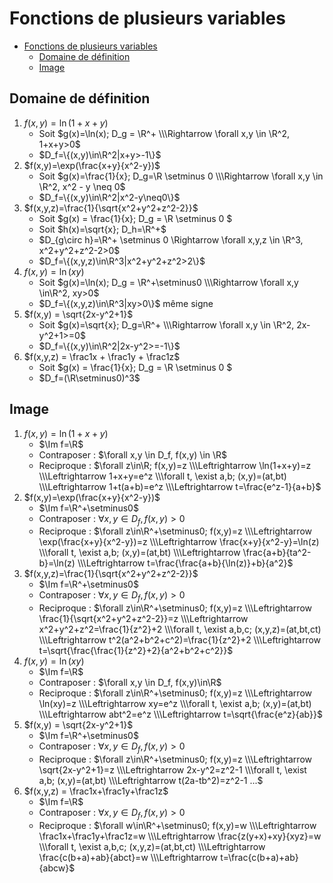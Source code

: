 # Fonctions de plusieurs variables

- [Fonctions de plusieurs variables](#fonctions-de-plusieurs-variables)
  - [Domaine de définition](#domaine-de-définition)
  - [Image](#image)

## Domaine de définition

1. $f(x,y)=\ln(1+x+y)$
   - Soit $g(x)=\ln(x); D_g = \R^+ \\\Rightarrow \forall x,y \in \R^2, 1+x+y>0$
   - $D_f=\{(x,y)\in\R^2|x+y>-1\}$
1. $f(x,y)=\exp(\frac{x+y}{x^2-y})$
   - Soit $g(x)=\frac{1}{x}; D_g=\R \setminus 0 \\\Rightarrow \forall x,y \in \R^2, x^2 - y \neq 0$
   - $D_f=\{(x,y)\in\R^2|x^2-y\neq0\}$
1. $f(x,y,z)=\frac{1}{\sqrt{x^2+y^2+z^2-2}}$
   - Soit $g(x) = \frac{1}{x}; D_g = \R \setminus 0 $
   - Soit $h(x)=\sqrt{x}; D_h=\R^+$
   - $D_{g\circ h}=\R^+ \setminus 0 \Rightarrow \forall x,y,z \in \R^3, x^2+y^2+z^2-2>0$
   - $D_f=\{(x,y,z)\in\R^3|x^2+y^2+z^2>2\}$
1. $f(x,y) = \ln(xy)$
   - Soit $g(x)=\ln(x); D_g = \R^+\setminus0 \\\Rightarrow \forall x,y \in\R^2, xy>0$
   - $D_f=\{(x,y,z)\in\R^3|xy>0\}$ même signe
1. $f(x,y) = \sqrt{2x-y^2+1}$
   - Soit $g(x)=\sqrt{x}; D_g=\R^+ \\\Rightarrow \forall x,y \in \R^2, 2x-y^2+1>=0$
   - $D_f=\{(x,y)\in\R^2|2x-y^2>=-1\}$
1. $f(x,y,z) = \frac1x + \frac1y + \frac1z$
   - Soit $g(x) = \frac{1}{x}; D_g = \R \setminus 0 $
   - $D_f=(\R\setminus0)^3$

## Image

1. $f(x,y)=\ln(1+x+y)$
   - $\Im f=\R$
   - Contraposer : $\forall x,y \in D_f, f(x,y) \in \R$
   - Reciproque : $\forall z\in\R; f(x,y)=z \\\Leftrightarrow \ln(1+x+y)=z \\\Leftrightarrow 1+x+y=e^z \\\forall t, \exist a,b; (x,y)=(at,bt) \\\Leftrightarrow 1+t(a+b)=e^z \\\Leftrightarrow t=\frac{e^z-1}{a+b}$
1. $f(x,y)=\exp(\frac{x+y}{x^2-y})$
   - $\Im f=\R^+\setminus0$
   - Contraposer : $\forall x,y \in D_f, f(x,y)>0$
   - Reciproque : $\forall z\in\R^+\setminus0; f(x,y)=z \\\Leftrightarrow \exp(\frac{x+y}{x^2-y})=z \\\Leftrightarrow \frac{x+y}{x^2-y}=\ln(z) \\\forall t, \exist a,b; (x,y)=(at,bt) \\\Leftrightarrow \frac{a+b}{ta^2-b}=\ln(z) \\\Leftrightarrow t=\frac{\frac{a+b}{\ln(z)}+b}{a^2}$
1. $f(x,y,z)=\frac{1}{\sqrt{x^2+y^2+z^2-2}}$
   - $\Im f=\R^+\setminus0$
   - Contraposer : $\forall x,y \in D_f, f(x,y)>0$
   - Reciproque : $\forall z\in\R^+\setminus0; f(x,y)=z \\\Leftrightarrow \frac{1}{\sqrt{x^2+y^2+z^2-2}}=z \\\Leftrightarrow x^2+y^2+z^2=\frac{1}{z^2}+2 \\\forall t, \exist a,b,c; (x,y,z)=(at,bt,ct) \\\Leftrightarrow t^2(a^2+b^2+c^2)=\frac{1}{z^2}+2 \\\Leftrightarrow t=\sqrt{\frac{\frac{1}{z^2}+2}{a^2+b^2+c^2}}$
1. $f(x,y) = \ln(xy)$
   - $\Im f=\R$
   - Contraposer : $\forall x,y \in D_f, f(x,y)\in\R$
   - Reciproque : $\forall z\in\R^+\setminus0; f(x,y)=z \\\Leftrightarrow \ln(xy)=z \\\Leftrightarrow xy=e^z \\\forall t, \exist a,b; (x,y)=(at,bt) \\\Leftrightarrow abt^2=e^z \\\Leftrightarrow t=\sqrt{\frac{e^z}{ab}}$
1. $f(x,y) = \sqrt{2x-y^2+1}$
   - $\Im f=\R^+\setminus0$
   - Contraposer : $\forall x,y \in D_f, f(x,y)>0$
   - Reciproque : $\forall z\in\R^+\setminus0; f(x,y)=z \\\Leftrightarrow \sqrt{2x-y^2+1}=z \\\Leftrightarrow 2x-y^2=z^2-1 \\\forall t, \exist a,b; (x,y)=(at,bt) \\\Leftrightarrow t(2a-tb^2)=z^2-1 ...$
1. $f(x,y,z) = \frac1x+\frac1y+\frac1z$
   - $\Im f=\R$
   - Contraposer : $\forall x,y \in D_f, f(x,y)>0$
   - Reciproque : $\forall w\in\R^+\setminus0; f(x,y)=w \\\Leftrightarrow \frac1x+\frac1y+\frac1z=w \\\Leftrightarrow \frac{z(y+x)+xy}{xyz}=w \\\forall t, \exist a,b,c; (x,y,z)=(at,bt,ct) \\\Leftrightarrow \frac{c(b+a)+ab}{abct}=w \\\Leftrightarrow t=\frac{c(b+a)+ab}{abcw}$
